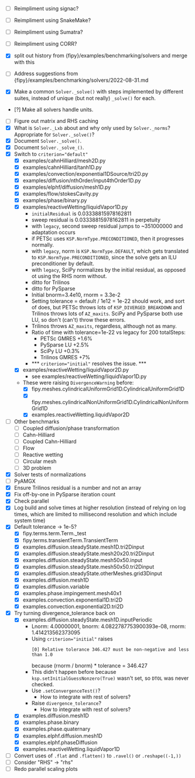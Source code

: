 - [ ] Reimpliment using signac?
- [ ] Reimpliment using SnakeMake?
- [ ] Reimpliment using Sumatra?
- [ ] Reimpliment using CORR?

- [x] split out history from {fipy}/examples/benchmarking/solvers and merge with this
- [ ] Address suggestions from {fipy}/examples/benchmarking/solvers/2022-08-31.md

- [x] Make a common `Solver._solve()` with steps implemented by different 
      suites, instead of unique (but not really) `_solve()` for each.
- [?] Make all solvers handle units.
- [ ] Figure out matrix and RHS caching
- [x] What is `Solver._Lxb` about and why only used by `Solver._norms`?
      Appropriate for `Solver._solve()`?
- [x] Document `Solver._solve()`.
- [x] Document `Solver._solve_()`.
- [x] Switch to `criterion="default"`
    - [x] examples/cahnHilliard/mesh2D.py
    - [x] examples/cahnHilliard/tanh1D.py
    - [x] examples/convection/exponential1DSource/tri2D.py
    - [x] examples/diffusion/nthOrder/input4thOrder1D.py
    - [x] examples/elphf/diffusion/mesh1D.py
    - [x] examples/flow/stokesCavity.py
    - [x] examples/phase/binary.py
    - [x] examples/reactiveWetting/liquidVapor1D.py
        - `initialResidual` is 0.03338815978162811
        - sweep residual is 0.03338815978162811 in perpetuity
        - with `legacy`, second sweep residual jumps to ~351000000
          and adaptation occurs
        - if PETSc uses `KSP.NormType.PRECONDITIONED`, then it progresses 
          normally.
        - with `legacy`, norm is `KSP.NormType.DEFAULT`, which gets 
          translated to `KSP.NormType.PRECONDITIONED`, since the solve 
          gets an ILU preconditioner by default.
        - with `legacy`, SciPy normalizes by the initial residual,
          as opposed ot using the RHS norm without.
        - ditto for Trilinos
        - ditto for PySparse
        - Initial bnorm=3.4e10, rnorm = 3.3e-2
        - Setting tolerance = default / 1e12 = 1e-22 should work, and sort 
          of does, but PETSc throws lots of `KSP_DIVERGED_BREAKDOWN`
          and Trilinos throws lots of `AZ_maxits`. SciPy and PySparse both 
          use LU, so don't (can't) throw these errors.
        - Trilinos throws `AZ_maxits`, regardless, although not as many.
        - Ratio of time with tolerance=1e-22 vs legacy for 200 totalSteps:
            - PETSc GMRES +1.6%
            - PySparse LU +2.5%
            - SciPy LU +0.3%
            - Trilinos GMRES +7%
        - *** `criterion="initial"` resolves the issue. ***
    - [x] examples/reactiveWetting/liquidVapor2D.py
        - see examples/reactiveWetting/liquidVapor1D.py
    - These were raising `DivergenceWarning` before:
        - [x] fipy.meshes.cylindricalUniformGrid1D.CylindricalUniformGrid1D
        - [x] fipy.meshes.cylindricalNonUniformGrid1D.CylindricalNonUniformGrid1D
        - [x] examples.reactiveWetting.liquidVapor2D
- [ ] Other benchmarks
    - [ ] Coupled diffusion/phase transformation
    - [ ] Cahn-Hilliard
    - [ ] Coupled Cahn-Hilliard
    - [ ] Flow
    - [ ] Reactive wetting
    - [ ] Circular mesh
    - [ ] 3D problem
- [x] Solver tests of normalizations
- [ ] PyAMGX
- [x] Ensure Trilinos residual is a number and not an array
- [x] Fix off-by-one in PySparse iteration count
- [x] Check parallel
- [x] Log build and solve times at higher resolution
      (instead of relying on log times, which are limited to millisecond 
      resolution and which include system time)
- [x] Default tolerance -> 1e-5?
    - [x] fipy.terms.term.Term._test
    - [x] fipy.terms.transientTerm.TransientTerm
    - [x] examples.diffusion.steadyState.mesh1D.tri2Dinput
    - [x] examples.diffusion.steadyState.mesh20x20.tri2Dinput
    - [x] examples.diffusion.steadyState.mesh50x50.input
    - [x] examples.diffusion.steadyState.mesh50x50.tri2Dinput
    - [x] examples.diffusion.steadyState.otherMeshes.grid3Dinput
    - [x] examples.diffusion.mesh1D
    - [x] examples.diffusion.variable
    - [x] examples.phase.impingement.mesh40x1
    - [x] examples.convection.exponential1D.tri2D
    - [x] examples.convection.exponential2D.tri2D
- [x] Try turning divergence_tolerance back on
    - [x] examples.diffusion.steadyState.mesh1D.inputPeriodic
        - Lnorm: 4.00000001, bnorm: 4.0822787753900393e-08, rnorm: 1.414213562373095
        - Using `criterion="initial"` raises
          ```
          [0] Relative tolerance 346.427 must be non-negative and less than 1.0
          ```
          because (rnorm / bnorm) * tolerance = 346.427
        - This didn't happen before because 
          `ksp.setInitialGuessNonzero(True)` wasn't set, so `DTOL` was 
          never checked.
        - Use `.setConvergenceTest()`?
            - How to integrate with rest of solvers?
        - Raise `divergence_tolerance`?
            - How to integrate with rest of solvers?
    - [x] examples.diffusion.mesh1D
    - [x] examples.phase.binary
    - [x] examples.phase.quaternary
    - [x] examples.elphf.diffusion.mesh1D
    - [x] examples.elphf.phaseDiffusion
    - [x] examples.reactiveWetting.liquidVapor1D
- [ ] Convert uses of `.flat` and `.flatten()` to `.ravel()` or 
      `.reshape((-1,))`
- [ ] Consider "RHS" -> "rhs"
- [ ] Redo parallel scaling plots
